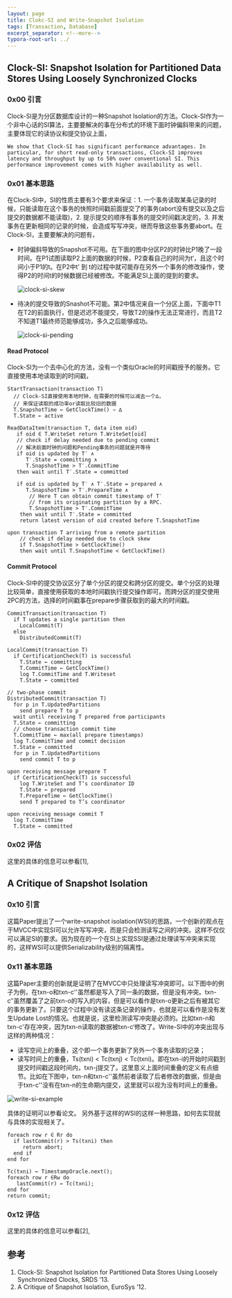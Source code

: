 ```yaml
---
layout: page
title: Clokc-SI and Write-Snapshot Isolation
tags: [Transaction, Database]
excerpt_separator: <!--more-->
typora-root-url: ../
---
```


## Clock-SI: Snapshot Isolation for Partitioned Data Stores Using Loosely Synchronized Clocks

### 0x00 引言

 Clock-SI是为分区数据库设计的一种Snapshot Isolation的方法。Clock-SI作为一个非中心话的SI算法，主要要解决的事在分布式的环境下面时钟偏斜带来的问题，主要体现它的读协议和提交协议上面，

```
We show that Clock-SI has significant performance advantages. In particular, for short read-only transactions, Clock-SI improves latency and throughput by up to 50% over conventional SI. This performance improvement comes with higher availability as well.
```

### 0x01 基本思路

  在Clock-SI中，SI的性质主要有3个要求来保证：1. 一个事务读取某条记录的时候，只能读取在这个事务的快照时间戳前面提交了的事务(abort没有提交以及之后提交的数据都不能读取)，2. 提示提交的顺序有事务的提交时间戳决定的，3. 并发事务在更新相同的记录的时候，会造成写写冲突，继而导致这些事务要abort。在Clock-SI，主要要解决的问题有，

* 时钟偏斜导致的Snapshot不可用。在下面的图中分区P2的时钟比P1晚了一段时间。在P1试图读取P2上面的数据的时候，P2查看自己的时间为t‘，且这个时间小于P1的t。在P2中t’ 到 t的过程中就可能存在另外一个事务的修改操作，使得P2的时间t的时候数据已经被修改。不能满足SI上面的提到的要求。

  ![clock-si-skew](/assets/images/clock-si-skew.png)

* 待决的提交导致的Snashot不可能。第2中情况来自一个分区上面，下面中T1在T2的前面执行，但是迟迟不能提交，导致T2的操作无法正常进行，而且T2不知道T1最终师范能够成功，多久之后能够成功。

  ![clock-si-pending](/assets/images/clock-si-pending.png)

#### Read Protocol

  Clock-SI为一个去中心化的方法，没有一个类似Oracle的时间戳授予的服务。它直接使用本地读取到的时间戳，

```
StartTransaction(transaction T) 
  // Clock-SI直接使用本地时钟，在需要的时候可以减去一个∆，
  // 来保证读取的成功率or读取比较旧的数据
  T.SnapshotTime ← GetClockTime() − ∆ 
  T.State ← active
 
ReadDataItem(transaction T, data item oid)
   if oid ∈ T.WriteSet return T.WriteSet[oid]
   // check if delay needed due to pending commit 
   // 解决前面时钟的问题和Pending事务的问题就是开等待
   if oid is updated by T′ ∧ 
      T′.State = committing ∧ 
      T.SnapshotTime > T′.CommitTime 
   then wait until T′.State = committed 
   
   if oid is updated by T′ ∧ T′.State = prepared ∧
      T.SnapshotTime > T′.PrepareTime ∧
       // Here T can obtain commit timestamp of T′ 
       // from its originating partition by a RPC. 
       T.SnapshotTime > T′.CommitTime
    then wait until T′.State = committed
    return latest version of oid created before T.SnapshotTime
    
upon transaction T arriving from a remote partition
    // check if delay needed due to clock skew
    if T.SnapshotTime > GetClockTime()
    then wait until T.SnapshotTime < GetClockTime()
```

#### Commit Protocol

 Clock-SI中的提交协议区分了单个分区的提交和跨分区的提交。单个分区的处理比较简单，直接使用获取的本地时间戳执行提交操作即可。而跨分区的提交使用2PC的方法，选择的时间戳事在prepare步骤获取到的最大的时间戳。

```
CommitTransaction(transaction T) 
  if T updates a single partition then 
    LocalCommit(T)
  else 
    DistributedCommit(T)
    
LocalCommit(transaction T)
  if CertificationCheck(T) is successful 
    T.State ← committing 
    T.CommitTime ← GetClockTime() 
    log T.CommitTime and T.Writeset 
    T.State ← committed

// two-phase commit
DistributedCommit(transaction T) 
  for p in T.UpdatedPartitions 
    send prepare T to p
  wait until receiving T prepared from participants 
  T.State ← committing
  // choose transaction commit time
  T.CommitTime ← max(all prepare timestamps)
  log T.CommitTime and commit decision 
  T.State ← committed
  for p in T.UpdatedPartitions
    send commit T to p

upon receiving message prepare T
  if CertificationCheck(T) is successful
    log T.WriteSet and T’s coordinator ID 
    T.State ← prepared
    T.PrepareTime ← GetClockTime() 
    send T prepared to T’s coordinator
 
upon receiving message commit T 
  log T.CommitTime
  T.State ← committed
```

### 0x02 评估

  这里的具体的信息可以参看[1],

 

## A Critique of Snapshot Isolation

### 0x10 引言

   这篇Paper提出了一个write-snapshot isolation(WSI)的思路，一个创新的观点在于MVCC中实现SI可以允许写写冲突，而是只会检测读写之间的冲突。这样不仅仅可以满足SI的要求。因为现在的一个在SI上实现SSI是通过处理读写冲突来实现的，这样WSI可以提供Serializability级别的隔离性。

### 0x11 基本思路

  这篇Paper主要的创新就是证明了在MVCC中只处理读写冲突即可。以下图中的例子为例，在txn-o和txn-c''虽然都是写入了同一条的数据，但是没有冲突。txn-c‘’虽然覆盖了之前txn-o的写入的内容，但是可以看作是txn-o更新之后有被其它的事务更新了。只要这个过程中没有读这条记录的操作，也就是可以看作是没有发生Update Lost的情况。也就是说，这里检测读写冲突是必须的。比如txn-n和txn-c'存在冲突，因为txn-n读取的数据被txn-c‘修改了。Write-SI中的冲突出现与这样的两种情况：

* 读写空间上的重叠，这个即一个事务更新了另外一个事务读取的记录；
* 读写时间上的重叠，Ts(txni) < Tc(txnj) < Tc(txni)。即在txn-i的开始时间戳到提交时间戳这段时间内，txn-j提交了。这里意义上面时间重叠的定义有点细节。比如在下图中，txn-n和txn-c''虽然前者读取了后者修改的数据，但是由于txn-c''没有在txn-n的生命期内提交，这里就可以视为没有时间上的重叠。

![write-si-example](/assets/images/write-si-example.png)

 具体的证明可以参看论文。 另外基于这样的WSI的这样一种思路，如何去实现就与具体的实现相关了。

```
foreach row r ∈ Rr do
  if lastCommit(r) > Ts(txni) then
     return abort; 
  end if
end for

Tc(txni) ← TimestampOracle.next(); 
foreach row r ∈Rw do
   lastCommit(r) ← Tc(txni); 
end for
return commit;
```

### 0x12 评估

  这里的具体的信息可以参看[2], 


## 参考

1. Clock-SI: Snapshot Isolation for Partitioned Data Stores Using Loosely Synchronized Clocks, SRDS '13.
2. A Critique of Snapshot Isolation, EuroSys ’12.

